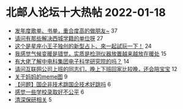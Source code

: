 # 北邮人论坛十大热帖 2022-01-18

- [发年度歌单、书单，重合度高的做朋友~](https://bbs.byr.cn/article/Friends/2015139) 37
- [请问有那些解决西城学籍的单位呀](https://bbs.byr.cn/article/CivilServant/48493) 27
- [这个是星座小王子独创的新型占卜、來一起試玩一下！](https://bbs.byr.cn/article/Constellations/465260) 24
- [我感觉气候变暖是错觉，实质是检测仪器放置越来越放在暖处](https://bbs.byr.cn/article/Talking/6325881) 15
- [有大佬了解中电科集团电子科学研究院的吗？](https://bbs.byr.cn/article/Job/2155870) 14
- [请问互联网公司上班的同志们，晚上下班回家比较晚，还会陪宝宝](https://bbs.byr.cn/article/FamilyLife/145512) 12
- [关于妈妈的meme图](https://bbs.byr.cn/article/Feeling/3183499) 9
- [【问题】国企非技术跳国企技术好跳吗](https://bbs.byr.cn/article/WorkLife/1156012) 6
- [感觉一些学校录取好不公平](https://bbs.byr.cn/article/GoAbroad/382117) 6
- [清深保研相关](https://bbs.byr.cn/article/AimGraduate/1213306) 5


